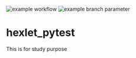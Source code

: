 ![example workflow](https://github.com/drarov/hexlet_pytest/actions/workflows/hello-world.yml/badge.svg)
![example branch parameter](https://github.com/github/docs/actions/workflows/main.yml/badge.svg?branch=feature-1)

# hexlet_pytest
This is for study purpose

